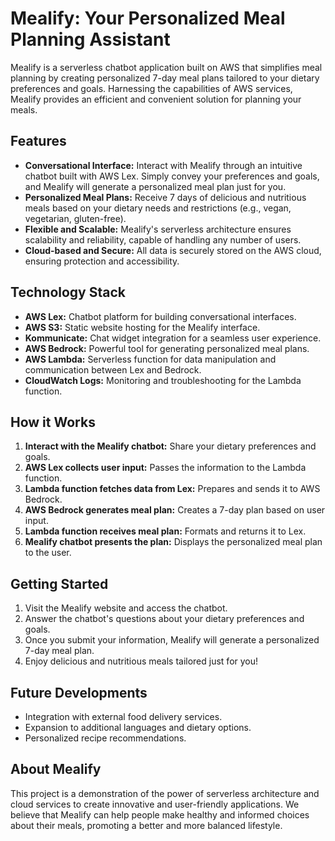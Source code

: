 # Mealify: Your Personalized Meal Planning Assistant

Mealify is a serverless chatbot application built on AWS that simplifies meal planning by creating personalized 7-day meal plans tailored to your dietary preferences and goals. Harnessing the capabilities of AWS services, Mealify provides an efficient and convenient solution for planning your meals.

## Features

* **Conversational Interface:** Interact with Mealify through an intuitive chatbot built with AWS Lex. Simply convey your preferences and goals, and Mealify will generate a personalized meal plan just for you.
* **Personalized Meal Plans:** Receive 7 days of delicious and nutritious meals based on your dietary needs and restrictions (e.g., vegan, vegetarian, gluten-free).
* **Flexible and Scalable:** Mealify's serverless architecture ensures scalability and reliability, capable of handling any number of users.
* **Cloud-based and Secure:** All data is securely stored on the AWS cloud, ensuring protection and accessibility.

## Technology Stack

* **AWS Lex:** Chatbot platform for building conversational interfaces.
* **AWS S3:** Static website hosting for the Mealify interface.
* **Kommunicate:** Chat widget integration for a seamless user experience.
* **AWS Bedrock:** Powerful tool for generating personalized meal plans.
* **AWS Lambda:** Serverless function for data manipulation and communication between Lex and Bedrock.
* **CloudWatch Logs:** Monitoring and troubleshooting for the Lambda function.

## How it Works

1. **Interact with the Mealify chatbot:** Share your dietary preferences and goals.
2. **AWS Lex collects user input:** Passes the information to the Lambda function.
3. **Lambda function fetches data from Lex:** Prepares and sends it to AWS Bedrock.
4. **AWS Bedrock generates meal plan:** Creates a 7-day plan based on user input.
5. **Lambda function receives meal plan:** Formats and returns it to Lex.
6. **Mealify chatbot presents the plan:** Displays the personalized meal plan to the user.

## Getting Started

1. Visit the Mealify website and access the chatbot.
2. Answer the chatbot's questions about your dietary preferences and goals.
3. Once you submit your information, Mealify will generate a personalized 7-day meal plan.
4. Enjoy delicious and nutritious meals tailored just for you!

## Future Developments

* Integration with external food delivery services.
* Expansion to additional languages and dietary options.
* Personalized recipe recommendations.

## About Mealify

This project is a demonstration of the power of serverless architecture and cloud services to create innovative and user-friendly applications. We believe that Mealify can help people make healthy and informed choices about their meals, promoting a better and more balanced lifestyle.
